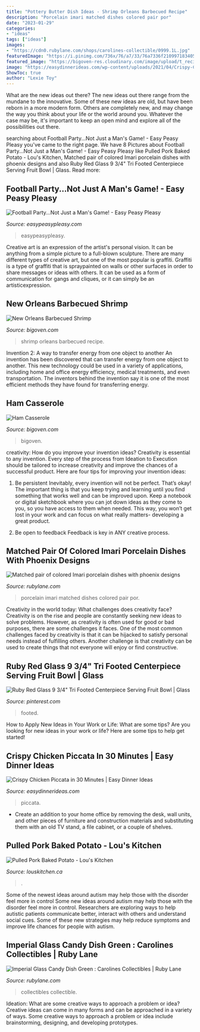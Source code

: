 ```yaml
---
title: "Pottery Butter Dish Ideas - Shrimp Orleans Barbecued Recipe"
description: "Porcelain imari matched dishes colored pair por"
date: "2023-01-29"
categories:
- "ideas"
tags: ["ideas"]
images:
- "https://cdn0.rubylane.com/shops/carolines-collectible/0999.1L.jpg"
featuredImage: "https://i.pinimg.com/736x/76/a7/33/76a7336f210997183405e4ebf2acb494.jpg"
featured_image: "https://bigoven-res.cloudinary.com/image/upload/t_recipe-1280/ham-casserole-2.jpg"
image: "https://easydinnerideas.com/wp-content/uploads/2021/04/Crispy-Chicken-Piccata-1-1140x1710.jpeg"
ShowToc: true
author: "Lexie Toy"
---
```



What are the new ideas out there?
The new ideas out there range from the mundane to the innovative. Some of these new ideas are old, but have been reborn in a more modern form. Others are completely new, and may change the way you think about your life or the world around you. Whatever the case may be, it's important to keep an open mind and explore all of the possibilities out there.

	

		
searching about Football Party...Not Just a Man&#039;s Game! - Easy Peasy Pleasy you've came to the right page. We have 8 Pictures about Football Party...Not Just a Man&#039;s Game! - Easy Peasy Pleasy like Pulled Pork Baked Potato - Lou&#039;s Kitchen, Matched pair of colored Imari porcelain dishes with phoenix designs and also Ruby Red Glass 9 3/4&quot; Tri Footed Centerpiece Serving Fruit Bowl | Glass. Read more:
		
    
## Football Party...Not Just A Man&#039;s Game! - Easy Peasy Pleasy

<img loading=lazy src="http://easypeasypleasy.com/wp-content/uploads/2015/02/football-party-table-decor.jpg" onerror="this.onerror=null;this.src='https://tse1.mm.bing.net/th?id=OIP.79L-HJHWDqfCeZVM_jtsbAHaFj&amp;pid=15.1';" alt="Football Party...Not Just a Man&#039;s Game! - Easy Peasy Pleasy">

_Source: easypeasypleasy.com_

>easypeasypleasy. 

	

Creative art is an expression of the artist's personal vision. It can be anything from a simple picture to a full-blown sculpture. There are many different types of creative art, but one of the most popular is graffiti. Graffiti is a type of graffiti that is spraypainted on walls or other surfaces in order to share messages or ideas with others. It can be used as a form of communication for gangs and cliques, or it can simply be an artisticexpression.

    
## New Orleans Barbecued Shrimp

<img loading=lazy src="https://bigoven-res.cloudinary.com/image/upload/t_recipe-1280/new-orleans-barbecued-shrimp.jpg" onerror="this.onerror=null;this.src='https://tse4.mm.bing.net/th?id=OIP.8yqv-1iXmb0_JolSeJ-CYgHaHa&amp;pid=15.1';" alt="New Orleans Barbecued Shrimp">

_Source: bigoven.com_

>shrimp orleans barbecued recipe. 

	

Invention 2: A way to transfer energy from one object to another
An invention has been discovered that can transfer energy from one object to another. This new technology could be used in a variety of applications, including home and office energy efficiency, medical treatments, and even transportation. The inventors behind the invention say it is one of the most efficient methods they have found for transferring energy.

    
## Ham Casserole

<img loading=lazy src="https://bigoven-res.cloudinary.com/image/upload/t_recipe-1280/ham-casserole-2.jpg" onerror="this.onerror=null;this.src='https://tse4.mm.bing.net/th?id=OIP.VFMli-iwAGa41JTRXQ7jDAHaHa&amp;pid=15.1';" alt="Ham Casserole">

_Source: bigoven.com_

>bigoven. 

	

creativity: How do you improve your invention ideas?
Creativity is essential to any invention. Every step of the process from Ideation to Execution should be tailored to increase creativity and improve the chances of a successful product. Here are four tips for improving your invention ideas:
1. Be persistent
Inevitably, every invention will not be perfect. That’s okay! The important thing is that you keep trying and learning until you find something that works well and can be improved upon. Keep a notebook or digital sketchbook where you can jot down ideas as they come to you, so you have access to them when needed. This way, you won’t get lost in your work and can focus on what really matters- developing a great product.

2. Be open to feedback
Feedback is key in ANY creative process.

    
## Matched Pair Of Colored Imari Porcelain Dishes With Phoenix Designs

<img loading=lazy src="https://cdn0.rubylane.com/_pod/item/760156/Por-1776/Matched-pair-colored-Imari-porcelain-dishes-full-3o-2048-947c9ce0-f.jpg" onerror="this.onerror=null;this.src='https://tse1.mm.bing.net/th?id=OIP.Uoq7i8sOVrYsUsmUCR-tSgHaHa&amp;pid=15.1';" alt="Matched pair of colored Imari porcelain dishes with phoenix designs">

_Source: rubylane.com_

>porcelain imari matched dishes colored pair por. 

	

Creativity in the world today: What challenges does creativity face?
Creativity is on the rise and people are constantly seeking new ideas to solve problems. However, as creativity is often used for good or bad purposes, there are some challenges it faces. One of the most common challenges faced by creativity is that it can be hijacked to satisfy personal needs instead of fulfilling others. Another challenge is that creativity can be used to create things that not everyone will enjoy or find constructive.

    
## Ruby Red Glass 9 3/4&quot; Tri Footed Centerpiece Serving Fruit Bowl | Glass

<img loading=lazy src="https://i.pinimg.com/736x/76/a7/33/76a7336f210997183405e4ebf2acb494.jpg" onerror="this.onerror=null;this.src='https://tse1.mm.bing.net/th?id=OIP.VLSXZsT9E9OtC3JTCCoq6gHaFC&amp;pid=15.1';" alt="Ruby Red Glass 9 3/4&quot; Tri Footed Centerpiece Serving Fruit Bowl | Glass">

_Source: pinterest.com_

>footed. 

	

How to Apply New Ideas in Your Work or Life: What are some tips?
Are you looking for new ideas in your work or life? Here are some tips to help get started!

    
## Crispy Chicken Piccata In 30 Minutes | Easy Dinner Ideas

<img loading=lazy src="https://easydinnerideas.com/wp-content/uploads/2021/04/Crispy-Chicken-Piccata-1-1140x1710.jpeg" onerror="this.onerror=null;this.src='https://tse2.mm.bing.net/th?id=OIP.nSKnzZmw9muteiV2dv2vMwHaLH&amp;pid=15.1';" alt="Crispy Chicken Piccata in 30 Minutes | Easy Dinner Ideas">

_Source: easydinnerideas.com_

>piccata. 

	

- Create an addition to your home office by removing the desk, wall units, and other pieces of furniture and construction materials and substituting them with an old TV stand, a file cabinet, or a couple of shelves.

    
## Pulled Pork Baked Potato - Lou&#039;s Kitchen

<img loading=lazy src="https://louskitchen.ca/wp-content/uploads/2020/08/Pulled_Pork_Potato.jpg" onerror="this.onerror=null;this.src='https://tse4.mm.bing.net/th?id=OIP.a-RjhAafDffkBvpxJt6RPwHaKL&amp;pid=15.1';" alt="Pulled Pork Baked Potato - Lou&#039;s Kitchen">

_Source: louskitchen.ca_

>. 

	

Some of the newest ideas around autism may help those with the disorder feel more in control
Some new ideas around autism may help those with the disorder feel more in control. Researchers are exploring ways to help autistic patients communicate better, interact with others and understand social cues. Some of these new strategies may help reduce symptoms and improve life chances for people with autism.

    
## Imperial Glass Candy Dish Green : Carolines Collectibles | Ruby Lane

<img loading=lazy src="https://cdn0.rubylane.com/shops/carolines-collectible/0999.1L.jpg" onerror="this.onerror=null;this.src='https://tse1.mm.bing.net/th?id=OIP.p3NeY1M0wUh0_rssUrTQRgHaHT&amp;pid=15.1';" alt="Imperial Glass Candy Dish Green : Carolines Collectibles | Ruby Lane">

_Source: rubylane.com_

>collectibles collectible. 

	

Ideation: What are some creative ways to approach a problem or idea?
Creative ideas can come in many forms and can be approached in a variety of ways. Some creative ways to approach a problem or idea include brainstorming, designing, and developing prototypes.

